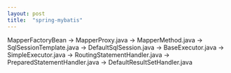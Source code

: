 ```yaml
---
layout: post
title:  "spring-mybatis"
---
```



MapperFactoryBean ->
MapperProxy.java -> MapperMethod.java -> SqlSessionTemplate.java -> DefaultSqlSession.java -> BaseExecutor.java -> SimpleExecutor.java -> RoutingStatementHandler.java -> PreparedStatementHandler.java -> DefaultResultSetHandler.java